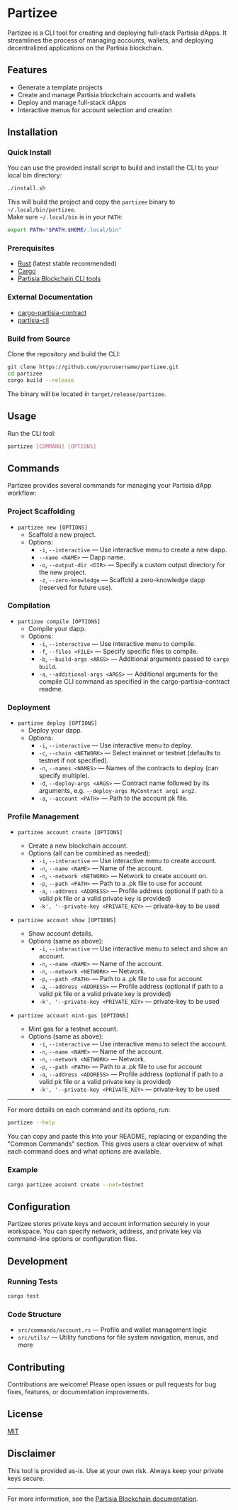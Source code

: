 # Partizee

Partizee is a CLI tool for creating and deploying full-stack Partisia dApps. It streamlines the process of managing accounts, wallets, and deploying decentralized applications on the Partisia blockchain.

## Features
- Generate a template projects
- Create and manage Partisia blockchain accounts and wallets
- Deploy and manage full-stack dApps
- Interactive menus for account selection and creation

## Installation

### Quick Install

You can use the provided install script to build and install the CLI to your local bin directory:

```sh
./install.sh
```

This will build the project and copy the `partizee` binary to `~/.local/bin/partizee`.  
Make sure `~/.local/bin` is in your `PATH`:

```sh
export PATH="$PATH:$HOME/.local/bin"
```

### Prerequisites

- [Rust](https://www.rust-lang.org/tools/install) (latest stable recommended)
- [Cargo](https://doc.rust-lang.org/cargo/getting-started/installation.html)
- [Partisia Blockchain CLI tools](https://partisiablockchain.com/)

### External Documentation

- [cargo-partisia-contract](https://gitlab.com/partisiablockchain/language/cargo-partisia-contract)
- [partisia-cli](https://gitlab.com/partisiablockchain/language/partisia-cli)

### Build from Source

Clone the repository and build the CLI:

```sh
git clone https://github.com/yourusername/partizee.git
cd partizee
cargo build --release
```

The binary will be located in `target/release/partizee`.

## Usage

Run the CLI tool:

```sh
partizee [COMMAND] [OPTIONS]
```

## Commands

Partizee provides several commands for managing your Partisia dApp workflow:

### Project Scaffolding

- `partizee new [OPTIONS]`
  - Scaffold a new project.
  - Options:
    - `-i`, `--interactive` — Use interactive menu to create a new dapp.
    - `--name <NAME>` — Dapp name.
    - `-o`, `--output-dir <DIR>` — Specify a custom output directory for the new project.
    - `-z`, `--zero-knowledge` — Scaffold a zero-knowledge dapp (reserved for future use).

### Compilation

- `partizee compile [OPTIONS]`
  - Compile your dapp.
  - Options:
    - `-i`, `--interactive` — Use interactive menu to compile.
    - `-f`, `--files <FILE>` — Specify specific files to compile.
    - `-b`, `--build-args <ARGS>` — Additional arguments passed to `cargo build`.
    - `-a`, `--additional-args <ARGS>` — Additional arguments for the compile CLI command as specified in the cargo-partisia-contract readme.

### Deployment

- `partizee deploy [OPTIONS]`
  - Deploy your dapp.
  - Options:
    - `-i`, `--interactive` — Use interactive menu to deploy.
    - `-c`, `--chain <NETWORK>` — Select mainnet or testnet (defaults to testnet if not specified).
    - `-n`, `--names <NAMES>` — Names of the contracts to deploy (can specify multiple).
    - `-d`, `--deploy-args <ARGS>` — Contract name followed by its arguments, e.g. `--deploy-args MyContract arg1 arg2`.
    - `-a`, `--account <PATH>` — Path to the account pk file.

### Profile Management

- `partizee account create [OPTIONS]`
  - Create a new blockchain account.
  - Options (all can be combined as needed):
    - `-i`, `--interactive` — Use interactive menu to create account.
    - `-n`, `--name <NAME>` — Name of the account.
    - `-n`, `--network <NETWORK>` — Network to create account on.
    - `-p`, `--path <PATH>` — Path to a .pk file to use for account
    - `-a`, `--address <ADDRESS>` — Profile address (optional if path to a valid pk file or a valid private key is provided)
    - `-k', '--private-key <PRIVATE_KEY>` — private-key to be used

- `partizee account show [OPTIONS]`
  - Show account details.
  - Options (same as above):
    - `-i`, `--interactive` — Use interactive menu to select and show an account.
    - `-n`, `--name <NAME>` — Name of the account.
    - `-n`, `--network <NETWORK>` — Network.
    - `-p`, `--path <PATH>` — Path to a .pk file to use for account
    - `-a`, `--address <ADDRESS>` — Profile address (optional if path to a valid pk file or a valid private key is provided)
    - `-k', '--private-key <PRIVATE_KEY>` — private-key to be used

- `partizee account mint-gas [OPTIONS]`
  - Mint gas for a testnet account.
  - Options (same as above):
    - `-i`, `--interactive` — Use interactive menu to select the account.
    - `-n`, `--name <NAME>` — Name of the account.
    - `-n`, `--network <NETWORK>` — Network.
    - `-p`, `--path <PATH>` — Path to a .pk file to use for account
    - `-a`, `--address <ADDRESS>` — Profile address (optional if path to a valid pk file or a valid private key is provided)
    - `-k', '--private-key <PRIVATE_KEY>` — private-key to be used

---

For more details on each command and its options, run:

```sh
partizee --help
```

You can copy and paste this into your README, replacing or expanding the "Common Commands" section. This gives users a clear overview of what each command does and what options are available.

### Example

```sh
cargo partizee account create --net=testnet
```

## Configuration

Partizee stores private keys and account information securely in your workspace. You can specify network, address, and private key via command-line options or configuration files.

## Development

### Running Tests

```sh
cargo test
```

### Code Structure

- `src/commands/account.rs` — Profile and wallet management logic
- `src/utils/` — Utility functions for file system navigation, menus, and more

## Contributing

Contributions are welcome! Please open issues or pull requests for bug fixes, features, or documentation improvements.

## License

[MIT](LICENSE)

## Disclaimer

This tool is provided as-is. Use at your own risk. Always keep your private keys secure.

---

For more information, see the [Partisia Blockchain documentation](https://partisiablockchain.com/).
